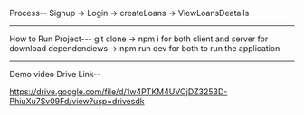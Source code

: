 Process--  Signup  ->   Login    ->       createLoans     ->    ViewLoansDeatails


********************************************************************************************************************************************

How to Run Project---      git clone     ->     npm i for both client and server for download dependenciews     ->   npm run dev for both to run the application



***********************************************************************************************************************************************



Demo video Drive Link--


https://drive.google.com/file/d/1w4PTKM4UVOjDZ3253D-PhiuXu7Sv09Fd/view?usp=drivesdk
